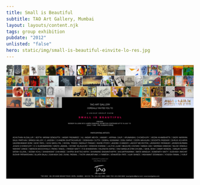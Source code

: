 ```yaml
---
title: Small is Beautiful
subtitle: TAO Art Gallery, Mumbai
layout: layouts/content.njk
tags: group exhibition
pubdate: "2012"
unlisted: "false"
hero: static/img/small-is-beautiful-einvite-lo-res.jpg
---
```

![Small is Beautiful, Invite, 2012](/static/img/small-is-beautiful-einvite-lo-res.jpg)

